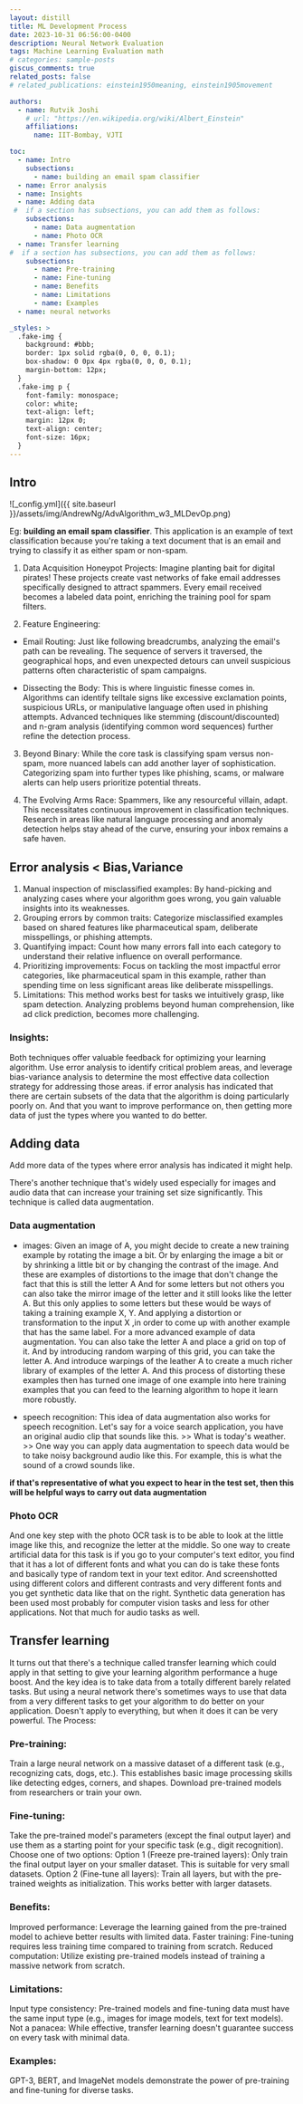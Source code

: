 ```yaml
---
layout: distill
title: ML Development Process
date: 2023-10-31 06:56:00-0400
description: Neural Network Evaluation
tags: Machine Learning Evaluation math
# categories: sample-posts
giscus_comments: true
related_posts: false
# related_publications: einstein1950meaning, einstein1905movement

authors:
  - name: Rutvik Joshi
    # url: "https://en.wikipedia.org/wiki/Albert_Einstein"
    affiliations:
      name: IIT-Bombay, VJTI

toc:
  - name: Intro
    subsections:
      - name: building an email spam classifier
  - name: Error analysis
  - name: Insights
  - name: Adding data
 #  if a section has subsections, you can add them as follows:
    subsections:
      - name: Data augmentation
      - name: Photo OCR 
  - name: Transfer learning
#  if a section has subsections, you can add them as follows:
    subsections:
      - name: Pre-training
      - name: Fine-tuning
      - name: Benefits
      - name: Limitations
      - name: Examples
  - name: neural networks

_styles: >
  .fake-img {
    background: #bbb;
    border: 1px solid rgba(0, 0, 0, 0.1);
    box-shadow: 0 0px 4px rgba(0, 0, 0, 0.1);
    margin-bottom: 12px;
  }
  .fake-img p {
    font-family: monospace;
    color: white;
    text-align: left;
    margin: 12px 0;
    text-align: center;
    font-size: 16px;
  }
---
```

<!-- Fee Structure: 1. Full Payment - 21,999 INR 2. Two Installments - 13,000 INR (First) + 10,999 INR (Second) [Total - 23999] 3. Three Installment - 8,999 INR (First) + 8,999 INR (Second) + 8000 INR (Third) [Total - 25999] You need to pay installments within 21 days. -->

## Intro
![_config.yml]({{ site.baseurl }}/assets/img/AndrewNg/AdvAlgorithm_w3_MLDevOp.png) 

Eg:  **building an email spam classifier**.
This application is an example of text classification because you're taking a text document that is an email and trying to classify it as either spam or non-spam.
1. Data Acquisition
Honeypot Projects: Imagine planting bait for digital pirates! These projects create vast networks of fake email addresses specifically designed to attract spammers. Every email received becomes a labeled data point, enriching the training pool for spam filters.

2. Feature Engineering:
- Email Routing: Just like following breadcrumbs, analyzing the email's path can be revealing. The sequence of servers it traversed, the geographical hops, and even unexpected detours can unveil suspicious patterns often characteristic of spam campaigns.

- Dissecting the Body: This is where linguistic finesse comes in. Algorithms can identify telltale signs like excessive exclamation points, suspicious URLs, or manipulative language often used in phishing attempts. Advanced techniques like stemming (discount/discounted) and n-gram analysis (identifying common word sequences) further refine the detection process.

3. Beyond Binary:
While the core task is classifying spam versus non-spam, more nuanced labels can add another layer of sophistication. Categorizing spam into further types like phishing, scams, or malware alerts can help users prioritize potential threats.

4. The Evolving Arms Race:
Spammers, like any resourceful villain, adapt. This necessitates continuous improvement in classification techniques. Research in areas like natural language processing and anomaly detection helps stay ahead of the curve, ensuring your inbox remains a safe haven.

## Error analysis < Bias,Variance
1. Manual inspection of misclassified examples: By hand-picking and analyzing cases where your algorithm goes wrong, you gain valuable insights into its weaknesses.
2. Grouping errors by common traits: Categorize misclassified examples based on shared features like pharmaceutical spam, deliberate misspellings, or phishing attempts.
3. Quantifying impact: Count how many errors fall into each category to understand their relative influence on overall performance.
4. Prioritizing improvements: Focus on tackling the most impactful error categories, like pharmaceutical spam in this example, rather than spending time on less significant areas like deliberate misspellings.
5. Limitations: This method works best for tasks we intuitively grasp, like spam detection. Analyzing problems beyond human comprehension, like ad click prediction, becomes more challenging.

### Insights:

Both techniques offer valuable feedback for optimizing your learning algorithm. Use error analysis to identify critical problem areas, and leverage bias-variance analysis to determine the most effective data collection strategy for addressing those areas.
 if error analysis has indicated that there are certain subsets of the data that the algorithm is doing particularly poorly on. And that you want to improve performance on, then getting more data of just the types where you wanted to do better. 
## Adding data
Add more data of the types where error analysis has indicated it might help.

There's another technique that's widely used especially for images and audio data that can increase your training set size significantly. This technique is called data augmentation. 
### Data augmentation
- images: Given an image of A, you might decide to create a new training example by rotating the image a bit. Or by enlarging the image a bit or by shrinking a little bit or by changing the contrast of the image. And these are examples of distortions to the image that don't change the fact that this is still the letter A And for some letters but not others you can also take the mirror image of the letter and it still looks like the letter A. But this only applies to some letters but these would be ways of taking a training example X, Y. And applying a distortion or transformation to the input X ,in order to come up with another example that has the same label.
For a more advanced example of data augmentation. You can also take the letter A and place a grid on top of it. And by introducing random warping of this grid, you can take the letter A. And introduce warpings of the leather A to create a much richer library of examples of the letter A. And this process of distorting these examples then has turned one image of one example into here training examples that you can feed to the learning algorithm to hope it learn more robustly. 

- speech recognition: This idea of data augmentation also works for speech recognition. Let's say for a voice search application, you have an original audio clip that sounds like this. >> What is today's weather. >> One way you can apply data augmentation to speech data would be to take noisy background audio like this. For example, this is what the sound of a crowd sounds like.

**if that's representative of what you expect to hear in the test set, then this will be helpful ways to carry out data augmentation**

### Photo OCR 
And one key step with the photo OCR task is to be able to look at the little image like this, and recognize the letter at the middle. 
So one way to create artificial data for this task is if you go to your computer's text editor, you find that it has a lot of different fonts and what you can do is take these fonts and basically type of random text in your text editor. And screenshotted using different colors and different contrasts and very different fonts and you get synthetic data like that on the right.
Synthetic data generation has been used most probably for computer vision tasks and less for other applications. Not that much for audio tasks as well. 

## Transfer learning 
It turns out that there's a technique called transfer learning which could apply in that setting to give your learning algorithm performance a huge boost. And the key idea is to take data from a totally different barely related tasks. But using a neural network there's sometimes ways to use that data from a very different tasks to get your algorithm to do better on your application. Doesn't apply to everything, but when it does it can be very powerful.
The Process:

### Pre-training:
Train a large neural network on a massive dataset of a different task (e.g., recognizing cats, dogs, etc.). This establishes basic image processing skills like detecting edges, corners, and shapes.
Download pre-trained models from researchers or train your own.

### Fine-tuning:

Take the pre-trained model's parameters (except the final output layer) and use them as a starting point for your specific task (e.g., digit recognition).
Choose one of two options:
Option 1 (Freeze pre-trained layers): Only train the final output layer on your smaller dataset. This is suitable for very small datasets.
Option 2 (Fine-tune all layers): Train all layers, but with the pre-trained weights as initialization. This works better with larger datasets.

### Benefits:

Improved performance: Leverage the learning gained from the pre-trained model to achieve better results with limited data.
Faster training: Fine-tuning requires less training time compared to training from scratch.
Reduced computation: Utilize existing pre-trained models instead of training a massive network from scratch.

### Limitations:

Input type consistency: Pre-trained models and fine-tuning data must have the same input type (e.g., images for image models, text for text models).
Not a panacea: While effective, transfer learning doesn't guarantee success on every task with minimal data.

### Examples:

GPT-3, BERT, and ImageNet models demonstrate the power of pre-training and fine-tuning for diverse tasks.
